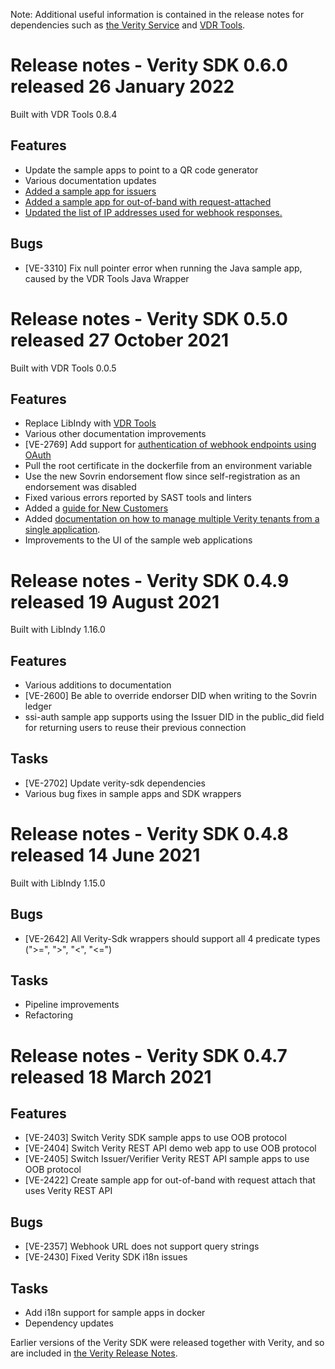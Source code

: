 Note: Additional useful information is contained in the release notes for dependencies such as [the Verity Service](https://gitlab.com/evernym/verity/verity/-/blob/main/CHANGELOG.md) and [VDR Tools](https://gitlab.com/evernym/verity/vdr-tools/-/blob/main/CHANGELOG.md).


# Release notes - Verity SDK 0.6.0 released 26 January 2022
Built with VDR Tools 0.8.4

## Features
* Update the sample apps to point to a QR code generator
* Various documentation updates
* [Added a sample app for issuers](https://gitlab.com/evernym/verity/verity-sdk/-/tree/fe8597b5111fb4352bd15919b79e9b8d3d999393/samples/new-customers/rest-api/issuer)
* [Added a sample app for out-of-band with request-attached](https://gitlab.com/evernym/verity/verity-sdk/-/tree/fe8597b5111fb4352bd15919b79e9b8d3d999393/samples/new-customers/rest-api/issuer)
* [Updated the list of IP addresses used for webhook responses.](https://gitlab.com/evernym/verity/verity-sdk/-/blob/583193fb52eba410a77458f76f5c0c6a84fbee9a/docs/Environments.md)

## Bugs
* [VE-3310] Fix null pointer error when running the Java sample app, caused by the VDR Tools Java Wrapper


# Release notes - Verity SDK 0.5.0 released 27 October 2021
Built with VDR Tools 0.0.5

## Features
* Replace LibIndy with [VDR Tools](https://gitlab.com/evernym/verity/vdr-tools/)
* Various other documentation improvements
* [VE-2769] Add support for [authentication of webhook endpoints using OAuth](https://gitlab.com/evernym/verity/verity-sdk/-/blob/583193fb52eba410a77458f76f5c0c6a84fbee9a/docs/AuthenticatingWebhooks.md)
* Pull the root certificate in the dockerfile from an environment variable
* Use the new Sovrin endorsement flow since self-registration as an endorsement was disabled
* Fixed various errors reported by SAST tools and linters
* Added a [guide for New Customers](https://gitlab.com/evernym/verity/verity-sdk/-/tree/f3c9db2dbd09f115b7f4ec26308720eaa9a00849/docs/new-customers)
* Added [documentation on how to manage multiple Verity tenants from a single application](https://gitlab.com/evernym/verity/verity-sdk/-/blob/facd29c6251f952d398409388677bd0efc5cd748/docs/howto/Developing-Multi-Tenant-Applications.md).
* Improvements to the UI of the sample web applications


# Release notes - Verity SDK 0.4.9 released 19 August 2021
Built with LibIndy 1.16.0

## Features
* Various additions to documentation
* [VE-2600] Be able to override endorser DID when writing to the Sovrin ledger
* ssi-auth sample app supports using the Issuer DID in the public_did field for returning users to reuse their previous connection

## Tasks
* [VE-2702]	Update verity-sdk dependencies
* Various bug fixes in sample apps and SDK wrappers


# Release notes - Verity SDK 0.4.8 released 14 June 2021
Built with LibIndy 1.15.0

## Bugs
* [VE-2642] All Verity-Sdk wrappers should support all 4 predicate types (">=", ">", "<", "<=")

## Tasks
* Pipeline improvements
* Refactoring


# Release notes - Verity SDK 0.4.7 released 18 March 2021

## Features
* [VE-2403] Switch Verity SDK sample apps to use OOB protocol
* [VE-2404]	Switch Verity REST API demo web app to use OOB protocol
* [VE-2405]	Switch Issuer/Verifier Verity REST API sample apps to use OOB protocol
* [VE-2422] Create sample app for out-of-band with request attach that uses Verity REST API

## Bugs
* [VE-2357] Webhook URL does not support query strings
* [VE-2430] Fixed Verity SDK i18n issues

## Tasks
* Add i18n support for sample apps in docker
* Dependency updates


Earlier versions of the Verity SDK were released together with Verity, and so are included in [the Verity Release Notes](https://gitlab.com/evernym/verity/verity/-/blob/main/CHANGELOG.md).
